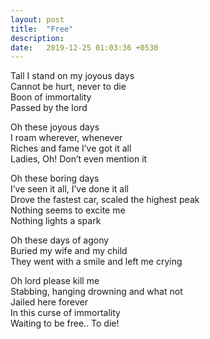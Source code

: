```yaml
---
layout: post
title:  "Free"
description: 
date:   2019-12-25 01:03:36 +0530
---
```


Tall I stand on my joyous days<br>
Cannot be hurt, never to die<br>
Boon of immortality<br>
Passed by the lord<br>

Oh these joyous days<br>
I roam wherever, whenever<br>
Riches and fame I’ve got it all<br>
Ladies, Oh! Don’t even mention it<br>

Oh these boring days<br>
I’ve seen it all, I’ve done it all<br>
Drove the fastest car, scaled the highest peak<br>
Nothing seems to excite me<br>
Nothing lights a spark<br>

Oh these days of agony<br>
Buried my wife and my child<br>
They went with a smile and left me crying<br>

Oh lord please kill me<br>
Stabbing, hanging drowning and what not<br>
Jailed here forever<br>
In this curse of immortality<br>
Waiting to be free.. To die!<br>




